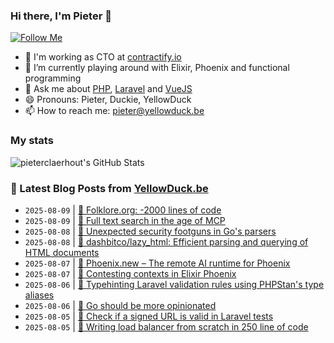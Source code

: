### Hi there, I'm Pieter 👋  
[![Follow Me](https://img.shields.io/github/followers/pieterclaerhout?label=Follow&style=social)](https://github.com/pieterclaerhout)

- 🏢 I'm working as CTO at [contractify.io](https://contractify.io)
- 🌱 I’m currently playing around with Elixir, Phoenix and functional programming
- 💬 Ask me about [PHP](https://php.net), [Laravel](http://laravel.com) and [VueJS](https://vuejs.org)
- 😄 Pronouns: Pieter, Duckie, YellowDuck
- 📫 How to reach me: pieter@yellowduck.be

### My stats

![pieterclaerhout's GitHub Stats](https://github-readme-stats.vercel.app/api?username=pieterclaerhout&show_icons=true&count_private=true&line_height=40)

### 📩 Latest Blog Posts from [YellowDuck.be](https://www.yellowduck.be/)
<!-- BLOG-POST-LIST:START -->
- `2025-08-09` | [🔗 Folklore.org: -2000 lines of code](https://www.yellowduck.be/posts/folklore-org-2000-lines-of-code)  
- `2025-08-09` | [🔗 Full text search in the age of MCP](https://www.yellowduck.be/posts/full-text-search-in-the-age-of-mcp)  
- `2025-08-08` | [🔗 Unexpected security footguns in Go&#39;s parsers](https://www.yellowduck.be/posts/unexpected-security-footguns-in-gos-parsers)  
- `2025-08-08` | [🔗 dashbitco/lazy_html: Efficient parsing and querying of HTML documents](https://www.yellowduck.be/posts/github-dashbitco-lazy-html-efficient-parsing-and-querying-of-html-documents)  
- `2025-08-07` | [🔗 Phoenix.new – The remote AI runtime for Phoenix](https://www.yellowduck.be/posts/phoenix-new-the-remote-ai-runtime-for-phoenix)  
- `2025-08-07` | [🔗 Contesting contexts in Elixir Phoenix](https://www.yellowduck.be/posts/contesting-contexts-in-elixir-phoenix)  
- `2025-08-06` | [🔗 Typehinting Laravel validation rules using PHPStan&#39;s type aliases](https://www.yellowduck.be/posts/typehinting-laravel-validation-rules-using-phpstans-type-aliases)  
- `2025-08-06` | [🔗 Go should be more opinionated](https://www.yellowduck.be/posts/go-should-be-more-opinionated)  
- `2025-08-05` | [🔗 Check if a signed URL is valid in Laravel tests](https://www.yellowduck.be/posts/check-if-a-signed-url-is-valid-in-laravel-tests)  
- `2025-08-05` | [🔗 Writing load balancer from scratch in 250 line of code](https://www.yellowduck.be/posts/writing-load-balancer-from-scratch-in-250-line-of-code)  

<!-- BLOG-POST-LIST:END -->
